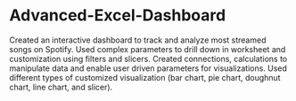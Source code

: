 # Advanced-Excel-Dashboard
Created an interactive dashboard to track and analyze most streamed songs on Spotify.
Used complex parameters to drill down in worksheet and customization using filters and slicers.
Created connections, calculations to manipulate data and enable user driven parameters for visualizations.
Used different types of customized visualization (bar chart, pie chart, doughnut chart, line chart, and slicer).
